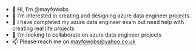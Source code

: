 - 👋 Hi, I’m @mayfowobs
- 👀 I’m interested in creating and designing azure data engineer projects.
- 🌱 I have completed my azure data engineer exam but need help with creating real life projects
- 💞️ I’m looking to collaborate on azure data engineer projects
- 📫 Please reach me on mayfowobs@yahoo.co.uk

<!---
mayfowobs/mayfowobs is a ✨ special ✨ repository because its `README.md` (this file) appears on your GitHub profile.
You can click the Preview link to take a look at your changes.
--->
